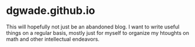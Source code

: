 # dgwade.github.io

This will hopefully not just be an abandoned blog. I want to write useful things on a regular basis, mostly just for myself to organize my htoughts on math and other intellectual endeavors.
